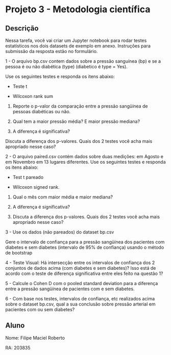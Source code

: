 # Projeto 3 - Metodologia científica

## Descrição
Nessa tarefa, você vai criar um Jupyter notebook para rodar testes estatísticos nos dois datasets de exemplo em anexo. Instruções para submissão da resposta estão no formulário.

1 - O arquivo bp.csv contem dados sobre a pressão sanguínea (bp) e se a pessoa é ou não diabética (type) (diabetico é type = Yes).

Use os seguintes testes e responda os itens abaixo:

- Teste t

- Wilcoxon rank sum

1. Reporte o p-valor da comparação entre a pressão sangüínea de pessoas diabéticas ou não.

2. Qual tem a maior pressão média? E maior pressão mediana?

3. A diferença é significativa?

Discuta a diferença dos p-valores. Quais dos 2 testes você acha mais apropriado nesse caso?

2 - O arquivo paired.csv contém dados sobre duas medições: em Agosto e em Novembro em 13 lugares diferentes.
Use os seguintes testes e responda os itens abaixo:

- Test t pareado

- Wilcoxon signed rank.

1. Qual o mês com maior média e maior mediana?

2. A diferença é significativa?

3. Discuta a diferença dos p-valores. Quais dos 2 testes você acha mais apropriado nesse caso?

3 - Use os dados (não pareados) do dataset bp.csv

Gere o intervalo de confiança para a pressão sangüínea dos pacientes com diabetes e sem diabetes (intervalo de 95% de confiança) usando o método de bootstrap

4 - Teste Visual:  Há intersecção entre os intervalos de confiança dos 2 conjuntos de dados acima (com diabetes e sem diabetes)? Isso está de acordo com o teste de diferença significativa entre eles feito na questão 1?

5 - Calcule o Cohen D com o pooled standard deviation para a diferença entre a pressão sangüínea de pacientes com e sem diabetes.

6 - Com base nos testes, intervalos de confiança, etc realizados acima sobre o dataset bp.csv, qual a sua conclusão sobre pressão arterial em pacientes com ou sem diabetes?


## Aluno

Nome: Filipe Maciel Roberto

RA: 203835
